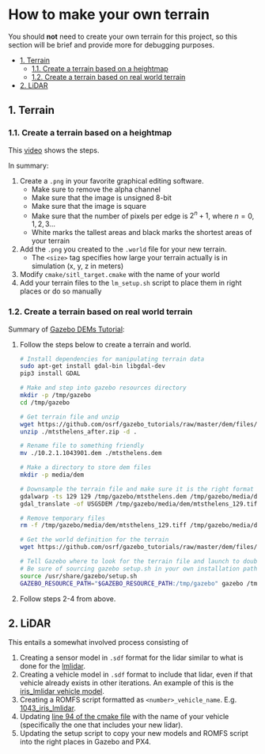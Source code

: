 # How to make your own terrain <!-- omit in toc -->

You should **not** need to create your own terrain for this project, so this section will be brief and provide more for debugging purposes.

<!-- TOC and section numbers automatically generated, do not manually edit -->
- [1. Terrain](#1-terrain)
  - [1.1. Create a terrain based on a heightmap](#11-create-a-terrain-based-on-a-heightmap)
  - [1.2. Create a terrain based on real world terrain](#12-create-a-terrain-based-on-real-world-terrain)
- [2. LiDAR](#2-lidar)
<!-- TOC and section numbers automatically generated, do not manually edit -->

## 1. Terrain

### 1.1. Create a terrain based on a heightmap

This [video](https://vimeo.com/58409707) shows the steps.

In summary:

1. Create a `.png` in your favorite graphical editing software.
    - Make sure to remove the alpha channel
    - Make sure that the image is unsigned 8-bit
    - Make sure that the image is square
    - Make sure that the number of pixels per edge is $2^n+1$, where $n=0,1,2,3...$
    - White marks the tallest areas and black marks the shortest areas of your terrain
2. Add the `.png` you created to the `.world` file for your new terrain.
    - The `<size>` tag specifies how large your terrain actually is in simulation (x, y, z in meters)
3. Modify `cmake/sitl_target.cmake` with the name of your world
4. Add your terrain files to the `lm_setup.sh` script to place them in right places or do so manually

### 1.2. Create a terrain based on real world terrain

Summary of [Gazebo DEMs Tutorial](http://gazebosim.org/tutorials/?tut=dem):

1. Follow the steps below to create a terrain and world.

   ``` sh
   # Install dependencies for manipulating terrain data
   sudo apt-get install gdal-bin libgdal-dev
   pip3 install GDAL

   # Make and step into gazebo resources directory
   mkdir -p /tmp/gazebo
   cd /tmp/gazebo

   # Get terrain file and unzip
   wget https://github.com/osrf/gazebo_tutorials/raw/master/dem/files/mtsthelens_after.zip
   unzip ./mtsthelens_after.zip -d .

   # Rename file to something friendly
   mv ./10.2.1.1043901.dem ./mtsthelens.dem

   # Make a directory to store dem files
   mkdir -p media/dem

   # Downsample the terrain file and make sure it is the right format at the output
   gdalwarp -ts 129 129 /tmp/gazebo/mtsthelens.dem /tmp/gazebo/media/dem/mtsthelens_129.tiff
   gdal_translate -of USGSDEM /tmp/gazebo/media/dem/mtsthelens_129.tiff /tmp/gazebo/media/dem/mtsthelens_129.dem

   # Remove temporary files
   rm -f /tmp/gazebo/media/dem/mtsthelens_129.tiff /tmp/gazebo/media/dem/mtsthelens_129.dem.aux.xml /tmp/gazebo/mtsthelens.dem /tmp/gazebo/mtsthelens_after.zip

   # Get the world definition for the terrain
   wget https://github.com/osrf/gazebo_tutorials/raw/master/dem/files/volcano.world

   # Tell Gazebo where to look for the terrain file and launch to double check that it worked
   # Be sure of sourcing gazebo setup.sh in your own installation path
   source /usr/share/gazebo/setup.sh
   GAZEBO_RESOURCE_PATH="$GAZEBO_RESOURCE_PATH:/tmp/gazebo" gazebo /tmp/gazebo/volcano.world
   ```

2. Follow steps 2-4 from above.

## 2. LiDAR

This entails a somewhat involved process consisting of

1. Creating a sensor model in `.sdf` format for the lidar similar to what is done for the [lmlidar](https://github.com/lmco/lm-mit-momentum/tree/master/models/lmlidar).
2. Creating a vehicle model in `.sdf` format to include that lidar, even if that vehicle already exists in other iterations. An example of this is the [iris_lmlidar vehicle model](https://github.com/lmco/lm-mit-momentum/commits/master/models/iris_lmlidar).
3. Creating a ROMFS script formatted as `<number>_vehicle_name`. E.g. [1043_iris_lmlidar](https://github.com/lmco/lm-mit-momentum/blob/master/ROMFS/1043_iris_lmlidar).
4. Updating [line 94 of the cmake file](https://github.com/lmco/lm-mit-momentum/blob/master/cmake/sitl_target.cmake#L94) with the name of your vehicle (specifically the one that includes your new lidar).
5. Updating the setup script to copy your new models and ROMFS script into the right places in Gazebo and PX4.

